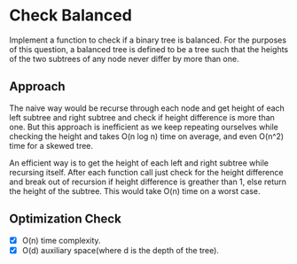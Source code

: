 # Check Balanced
Implement a function to check if a binary tree is balanced. For the purposes of this question, a balanced tree is defined to be a tree such that the heights of the two subtrees of any node never differ by more than one.

## Approach
The naive way would be recurse through each node and get height of each left subtree and right subtree and check if height difference is more than one. But this approach is inefficient as we keep repeating ourselves while checking the height and takes O(n log n) time on average, and even O(n^2) time for a skewed tree.

An efficient way is to get the height of each left and right subtree while recursing itself. After each function call just check for the height difference and break out of recursion if height difference is greather than 1, else return the height of the subtree. This would take O(n) time on a worst case.

## Optimization Check
- [x] O(n) time complexity.
- [x] O(d) auxiliary space(where d is the depth of the tree).
